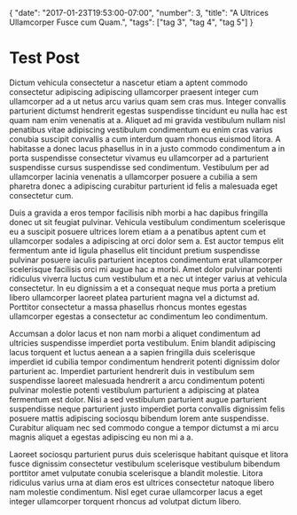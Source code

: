 {
    "date":     "2017-01-23T19:53:00-07:00",
    "number":   3,
    "title":    "A Ultrices Ullamcorper Fusce cum Quam.",
    "tags":     ["tag 3", "tag 4", "tag 5"]
}

# Test Post

Dictum vehicula consectetur a nascetur etiam a aptent commodo consectetur
adipiscing adipiscing ullamcorper praesent integer cum ullamcorper ad a ut netus
arcu varius quam sem cras mus. Integer convallis parturient dictumst hendrerit
egestas suspendisse tincidunt eu nulla hac est quam nam enim venenatis at a.
Aliquet ad mi gravida vestibulum nullam nisl penatibus vitae adipiscing
vestibulum condimentum eu enim cras varius conubia suscipit convallis a cum
interdum quam rhoncus euismod litora. A habitasse a donec lacus phasellus in in
a justo commodo condimentum a in porta suspendisse consectetur vivamus eu
ullamcorper ad a parturient suspendisse cursus suspendisse sed condimentum.
Vestibulum per ad ullamcorper lacinia venenatis a ullamcorper posuere a cubilia
a sem pharetra donec a adipiscing curabitur parturient id felis a malesuada eget
consectetur cum.

Duis a gravida a eros tempor facilisis nibh morbi a hac dapibus fringilla donec
ut sit feugiat pulvinar. Vehicula vestibulum condimentum scelerisque eu a
suscipit posuere ultrices lorem etiam a a penatibus aptent cum et ullamcorper
sodales a adipiscing at orci dolor sem a. Est auctor tempus elit fermentum ante
id ligula phasellus elit tincidunt pretium suspendisse pulvinar posuere iaculis
parturient inceptos condimentum erat ullamcorper scelerisque facilisis orci mi
augue hac a morbi. Amet dolor pulvinar potenti ridiculus viverra luctus cum
vestibulum et a nec ut integer varius at vehicula consectetur. In eu dignissim
a et a consequat neque mus porta a pretium libero ullamcorper laoreet platea
parturient magna vel a dictumst ad. Porttitor consectetur a massa phasellus
rhoncus montes egestas ullamcorper egestas a consectetur ac condimentum leo
condimentum.

Accumsan a dolor lacus et non nam morbi a aliquet condimentum ad ultricies
suspendisse imperdiet porta vestibulum. Enim blandit adipiscing lacus torquent
et luctus aenean a a sapien fringilla duis scelerisque imperdiet id cubilia
tempor condimentum hendrerit potenti dignissim dolor parturient ac. Imperdiet
parturient hendrerit duis in vestibulum sem suspendisse laoreet malesuada
hendrerit a arcu condimentum potenti pulvinar molestie potenti vestibulum
parturient a adipiscing at platea fermentum est dolor. Nisi a sed vestibulum
parturient augue parturient suspendisse neque parturient justo imperdiet porta
convallis dignissim felis posuere mattis adipiscing sociosqu bibendum lorem ante
suspendisse. Curabitur aliquam nec sed commodo congue a tempor dictumst a mi
arcu magnis aliquet a egestas adipiscing eu non mi a a.

Laoreet sociosqu parturient purus duis scelerisque habitant quisque et litora
fusce dignissim consectetur vestibulum scelerisque vestibulum bibendum porttitor
amet vulputate conubia scelerisque a blandit molestie. Litora ridiculus varius
urna at diam eros est ultrices consectetur natoque libero nam molestie
condimentum. Nisl eget curae ullamcorper lacus a eget integer ullamcorper
torquent rhoncus ad volutpat dictum libero.
